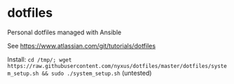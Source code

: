 # dotfiles
Personal dotfiles managed with Ansible

See https://www.atlassian.com/git/tutorials/dotfiles


Install: `cd /tmp/; wget https://raw.githubusercontent.com/nyxus/dotfiles/master/dotfiles/system_setup.sh && sudo ./system_setup.sh` (untested)
